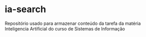 # ia-search
Repositório usado para armazenar conteúdo da tarefa da matéria Inteligencia Artificial do curso de Sistemas de Informação

